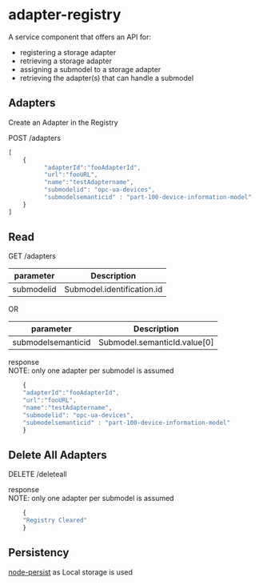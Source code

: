 # adapter-registry

A service component that offers an API for:
 - registering a storage adapter
 - retrieving a storage adapter
 - assigning a submodel to a storage adapter
 - retrieving the adapter(s) that can  handle a submodel



## Adapters
Create an Adapter in the Registry


POST /adapters

```javascript
[
    {
          "adapterId":"fooAdapterId",
          "url":"fooURL",
          "name":"testAdaptername",
          "submodelid": "opc-ua-devices",
          "submodelsemanticid" : "part-100-device-information-model"
    }
]
```

## Read


GET /adapters

|   parameter         |      Description                 |
|   :-------:         | :-------------------:            |
|   submodelid        |  Submodel.identification.id      |

OR

|   parameter         |      Description                 |
|   :-------:         | :-------------------:            |
|  submodelsemanticid |  Submodel.semanticId.value[0]    |


response </br>
NOTE: only one adapter per submodel is assumed
```javascript
    {
    "adapterId":"fooAdapterId",
    "url":"fooURL",
    "name":"testAdaptername",
    "submodelid": "opc-ua-devices",
    "submodelsemanticid" : "part-100-device-information-model"
    }
```

## Delete All Adapters


DELETE /deleteall


response </br>
NOTE: only one adapter per submodel is assumed
```javascript
    {
    "Registry Cleared"
    }
```


## Persistency

[node-persist](https://www.npmjs.com/package/node-persist) as Local storage is used
